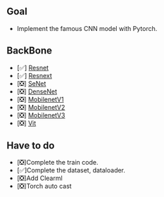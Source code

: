 ## Goal  
- Implement the famous CNN model with Pytorch. 

## BackBone
- [✅] [Resnet](https://arxiv.org/abs/1512.03385)
- [✅] [Resnext](https://arxiv.org/abs/1611.05431)
- [❎] [SeNet](https://arxiv.org/abs/1709.01507)
- [❎] [DenseNet](https://arxiv.org/abs/1608.06993)
- [❎] [MobilenetV1](https://arxiv.org/abs/1704.04861)
- [❎] [MobilenetV2](https://arxiv.org/abs/1704.04861)
- [❎] [MobilenetV3](https://arxiv.org/abs/1905.02244) 
- [❎] [Vit](https://arxiv.org/abs/2010.11929)

## Have to do
- [❎]Complete the train code.
- [✅]Complete the dataset, dataloader.
- [❎]Add Clearml
- [❎]Torch auto cast
